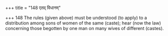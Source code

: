 +++
title = "148 एतद् विधानम्"

+++
148	The rules (given above) must be understood (to apply) to a distribution among sons of women of the same (caste); hear (now the law) concerning those begotten by one man on many wives of different (castes).